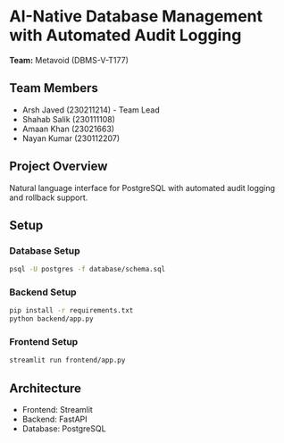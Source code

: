 # AI-Native Database Management with Automated Audit Logging

**Team:** Metavoid (DBMS-V-T177)

## Team Members
- Arsh Javed (230211214) - Team Lead
- Shahab Salik (230111108)
- Amaan Khan (23021663)
- Nayan Kumar (230112207)

## Project Overview
Natural language interface for PostgreSQL with automated audit logging and rollback support.

## Setup

### Database Setup
```bash
psql -U postgres -f database/schema.sql
```

### Backend Setup
```bash
pip install -r requirements.txt
python backend/app.py
```

### Frontend Setup
```bash
streamlit run frontend/app.py
```

## Architecture
- Frontend: Streamlit
- Backend: FastAPI
- Database: PostgreSQL
